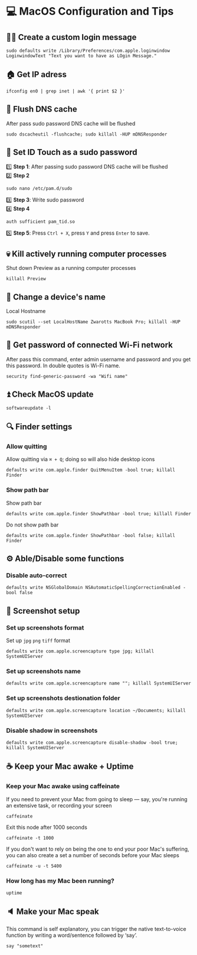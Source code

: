# :computer: MacOS Configuration and Tips


## :woman_technologist: Create a custom login message
```
sudo defaults write /Library/Preferences/com.apple.loginwindow LoginwindowText "Text you want to have as LOgin Message."
```


## :house: Get IP adress
```
ifconfig en0 | grep inet | awk '{ print $2 }'
```


## :toilet: Flush DNS cache
After pass sudo password DNS cache will be flushed
```
sudo dscacheutil -flushcache; sudo killall -HUP mDNSResponder
```

## :key: Set ID Touch as a sudo password
:one: **Step 1**: After passing sudo password DNS cache will be flushed   
:two: **Step 2**
```
sudo nano /etc/pam.d/sudo
```
:three: **Step 3**: Write sudo password   
:four: **Step 4**
```
auth sufficient pam_tid.so
```
:five: **Step 5**: Press `Ctrl + X`, press `Y` and press `Enter` to save.


## :skull: Kill actively running computer processes
Shut down Preview as a running computer processes
```
killall Preview
```


## :information_desk_person: Change a device's name
Local Hostname
```
sudo scutil --set LocalHostName Zwarotts MacBook Pro; killall -HUP mDNSResponder
```


## :signal_strength: Get password of connected Wi-Fi network
After pass this command, enter admin username and password and you get this password. In double quotes is Wi-Fi name. 
```
security find-generic-password -wa "Wifi name"
```


## :arrow_double_up: Check MacOS update
```
softwareupdate -l
```


## :mag: Finder settings
### Allow quitting
Allow quitting via `⌘ + Q`; doing so will also hide desktop icons
```
defaults write com.apple.finder QuitMenuItem -bool true; killall Finder
```
### Show path bar
Show path bar
```
defaults write com.apple.finder ShowPathbar -bool true; killall Finder
```
Do not show path bar
```
defaults write com.apple.finder ShowPathbar -bool false; killall Finder
```


## :gear: Able/Disable some functions 
### Disable auto-correct
```
defaults write NSGlobalDomain NSAutomaticSpellingCorrectionEnabled -bool false
```


## :sparkler: Screenshot setup
### Set up screenshots format
Set up `jpg` `png` `tiff` format
```
defaults write com.apple.screencapture type jpg; killall SystemUIServer
```
### Set up screenshots name
```
defaults write com.apple.screencapture name ""; killall SystemUIServer
```
### Set up screenshots destionation folder
```
defaults write com.apple.screencapture location ~/Documents; killall SystemUIServer
```
### Disable shadow in screenshots
```
defaults write com.apple.screencapture disable-shadow -bool true; killall SystemUIServer
```


## :coffee: Keep your Mac awake + Uptime
### Keep your Mac awake using caffeinate
If you need to prevent your Mac from going to sleep — say, you're running an extensive task, or recording your screen
```
caffeinate
```
Exit this node after 1000 seconds
```
caffeinate -t 1000
```
If you don't want to rely on being the one to end your poor Mac's suffering, you can also create a set a number of seconds before your Mac sleeps
```
caffeinate -u -t 5400
```
### How long has my Mac been running?
```
uptime
```


## :speaker: Make your Mac speak
This command is self explanatory, you can trigger the native text-to-voice function by writing a word/sentence followed by ‘say’.
```
say "sometext"
```
